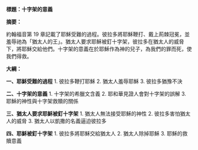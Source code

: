 **標題：十字架的意義**

**摘要：**

約翰福音第 19 章記載了耶穌受難的過程。彼拉多將耶穌鞭打、戴上荊棘冠冕，並羞辱祂為「猶太人的王」。猶太人要求耶穌被釘十字架，彼拉多在猶太人的威脅下，將耶穌交給他們。十字架的意義在於耶穌作為神的兒子，為我們的罪而死，使我們得救。

**大綱：**

**一、耶穌受難的過程**
    1. 彼拉多鞭打耶穌
    2. 猶太人羞辱耶穌
    3. 彼拉多猶豫不決

**二、十字架的意義**
    1. 十字架的希臘文含義
    2. 耶和華見證人會對十字架的誤解
    3. 耶穌的神性與十字架救贖的關係

**三、猶太人要求耶穌被釘十字架**
    1. 猶太人無法接受耶穌的神性
    2. 彼拉多害怕猶太人的威脅
    3. 猶太人以凱撒的名義逼迫彼拉多

**四、耶穌被釘十字架**
    1. 彼拉多將耶穌交給猶太人
    2. 猶太人除掉耶穌
    3. 耶穌的救贖意義